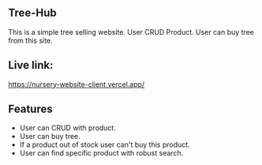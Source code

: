 ## Tree-Hub
This is a simple tree selling website. User CRUD Product. User can buy tree from this site.

## Live link: 
https://nursery-website-client.vercel.app/


## Features

- User can CRUD with product.
- User can buy tree.
- If a product out of stock user can't buy this product.
- User can find specific product with robust search.
